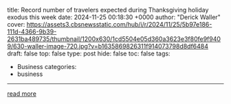 title: Record number of travelers expected during Thanksgiving holiday exodus this week
date: 2024-11-25 00:18:30 +0000
author: "Derick Waller"
cover: https://assets3.cbsnewsstatic.com/hub/i/r/2024/11/25/5b97e186-111d-4366-9b39-2631ba489735/thumbnail/1200x630/1cd5504e05d360a3623e3f80fe9f9409/630-waller-image-720.jpg?v=b1635869826311f914073798d8df6484
draft: false
top: false
type: post
hide: false
toc: false
tags:
  - Business
categories:
  - business
---



[read more](https://www.cbsnews.com/newyork/news/thanksgiving-holiday-travel-newark-liberty-international-airport-tsa/)
